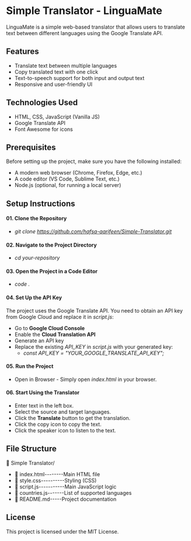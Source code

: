 # Simple Translator - LinguaMate
LinguaMate is a simple web-based translator that allows users to translate text between different languages using the Google Translate API.

## Features
* Translate text between multiple languages
* Copy translated text with one click
* Text-to-speech support for both input and output text
* Responsive and user-friendly UI

## Technologies Used
* HTML, CSS, JavaScript (Vanilla JS)
* Google Translate API
* Font Awesome for icons

## Prerequisites
Before setting up the project, make sure you have the following installed:
* A modern web browser (Chrome, Firefox, Edge, etc.)
* A code editor (VS Code, Sublime Text, etc.)
* Node.js (optional, for running a local server)

## Setup Instructions
#### 01. Clone the Repository
* _git clone https://github.com/hafsa-aarifeen/Simple-Translator.git_

#### 02. Navigate to the Project Directory
* _cd your-repository_

#### 03. Open the Project in a Code Editor
* _code ._

#### 04. Set Up the API Key
The project uses the Google Translate API. You need to obtain an API key from Google Cloud and replace it in _script.js_:
* Go to **Google Cloud Console**
* Enable the **Cloud Translation API**
* Generate an API key
* Replace the existing _API_KEY_ in _script.js_ with your generated key:
   * _const API_KEY = "YOUR_GOOGLE_TRANSLATE_API_KEY";_

#### 05. Run the Project
* Open in Browser - Simply open _index.html_ in your browser.

#### 06. Start Using the Translator
* Enter text in the left box.
* Select the source and target languages.
* Click the **Translate** button to get the translation.
* Click the copy icon to copy the text.
* Click the speaker icon to listen to the text.

## File Structure
📂 Simple Translator/
* 📄 index.html--------Main HTML file
* 📄 style.css----------Styling (CSS)
* 📄 script.js-----------Main JavaScript logic
* 📄 countries.js-------List of supported languages
* 📄 README.md-----Project documentation

## License
This project is licensed under the MIT License.

